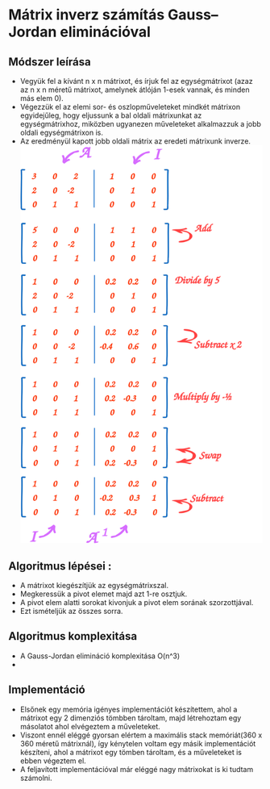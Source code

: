 # Mátrix inverz számítás Gauss–Jordan eliminációval

## Módszer leírása
- Vegyük fel a kívánt n x n mátrixot, és írjuk fel az egységmátrixot (azaz az n x n méretű mátrixot, amelynek átlóján 1-esek vannak, és minden más elem 0).
- Végezzük el az elemi sor- és oszlopműveleteket mindkét mátrixon egyidejűleg, hogy eljussunk a bal oldali mátrixunkat az egységmátrixhoz, miközben ugyanezen műveleteket alkalmazzuk a jobb oldali egységmátrixon is.
- Az eredményül kapott jobb oldali mátrix az eredeti mátrixunk inverze.
![gauss jordán](./pictures/matrix-gauss-jordan.svg)

## Algoritmus lépései :
- A mátrixot kiegészítjük az egységmátrixszal.
- Megkeressük a pivot elemet majd azt 1-re osztjuk.
- A pivot elem alatti sorokat kivonjuk a pivot elem sorának szorzottjával.
- Ezt ismételjük az összes sorra.


## Algoritmus komplexitása
- A Gauss-Jordan elimináció komplexitása O(n^3)
- 

## Implementáció
- Elsőnek egy memória igényes implementációt készítettem, ahol a mátrixot egy 2 dimenziós tömbben tároltam, majd létrehoztam egy másolatot ahol elvégeztem a műveleteket.
- Viszont ennél eléggé gyorsan elértem a maximális stack memóriát(360 x 360 méretű mátrixnál), így kénytelen voltam egy másik implementációt készíteni, ahol a mátrixot egy tömben tároltam, és a műveleteket is ebben végeztem el.
- A feljavított implementációval már eléggé nagy mátrixokat is ki tudtam számolni.